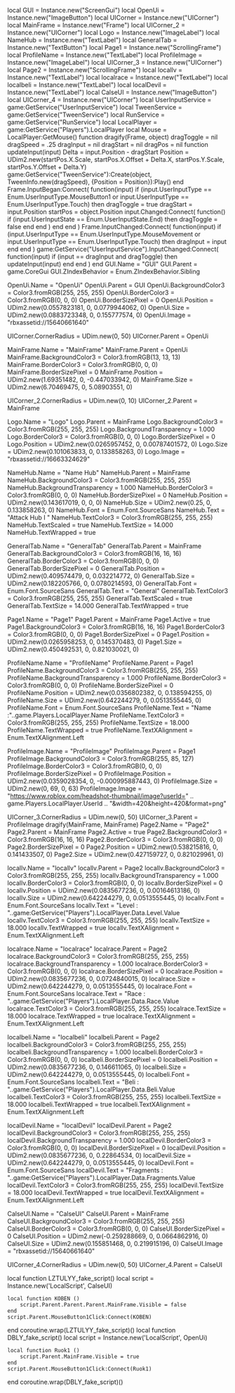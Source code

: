 local GUI = Instance.new("ScreenGui")
local OpenUi = Instance.new("ImageButton")
local UICorner = Instance.new("UICorner")
local MainFrame = Instance.new("Frame")
local UICorner_2 = Instance.new("UICorner")
local Logo = Instance.new("ImageLabel")
local NameHub = Instance.new("TextLabel")
local GeneralTab = Instance.new("TextButton")
local Page1 = Instance.new("ScrollingFrame")
local ProfileName = Instance.new("TextLabel")
local ProfileImage = Instance.new("ImageLabel")
local UICorner_3 = Instance.new("UICorner")
local Page2 = Instance.new("ScrollingFrame")
local locallv = Instance.new("TextLabel")
local localrace = Instance.new("TextLabel")
local localbeli = Instance.new("TextLabel")
local localDevil = Instance.new("TextLabel")
local CalseUI = Instance.new("ImageButton")
local UICorner_4 = Instance.new("UICorner")
local UserInputService = game:GetService("UserInputService")
local TweenService = game:GetService("TweenService")
local RunService = game:GetService("RunService")
local LocalPlayer = game:GetService("Players").LocalPlayer
local Mouse = LocalPlayer:GetMouse()
function dragify(Frame, object)
	dragToggle = nil
	dragSpeed = .25
	dragInput = nil
	dragStart = nil
	dragPos = nil
	function updateInput(input)
		Delta = input.Position - dragStart
		Position =
			UDim2.new(startPos.X.Scale, startPos.X.Offset + Delta.X, startPos.Y.Scale, startPos.Y.Offset + Delta.Y)
		game:GetService("TweenService"):Create(object, TweenInfo.new(dragSpeed), {Position = Position}):Play()
	end
	Frame.InputBegan:Connect(
		function(input)
			if
				(input.UserInputType == Enum.UserInputType.MouseButton1 or
					input.UserInputType == Enum.UserInputType.Touch)
			then
				dragToggle = true
				dragStart = input.Position
				startPos = object.Position
				input.Changed:Connect(
					function()
						if (input.UserInputState == Enum.UserInputState.End) then
							dragToggle = false
						end
					end
				)
			end
		end
	)
	Frame.InputChanged:Connect(
		function(input)
			if
				(input.UserInputType == Enum.UserInputType.MouseMovement or
					input.UserInputType == Enum.UserInputType.Touch)
			then
				dragInput = input
			end
		end
	)
	game:GetService("UserInputService").InputChanged:Connect(
	function(input)
		if (input == dragInput and dragToggle) then
			updateInput(input)
		end
	end
	)
end
GUI.Name = "GUI"
GUI.Parent = game.CoreGui
GUI.ZIndexBehavior = Enum.ZIndexBehavior.Sibling

OpenUi.Name = "OpenUi"
OpenUi.Parent = GUI
OpenUi.BackgroundColor3 = Color3.fromRGB(255, 255, 255)
OpenUi.BorderColor3 = Color3.fromRGB(0, 0, 0)
OpenUi.BorderSizePixel = 0
OpenUi.Position = UDim2.new(0.0557823181, 0, 0.0779944062, 0)
OpenUi.Size = UDim2.new(0.0883723348, 0, 0.155777574, 0)
OpenUi.Image = "rbxassetid://15640661640"

UICorner.CornerRadius = UDim.new(0, 50)
UICorner.Parent = OpenUi

MainFrame.Name = "MainFrame"
MainFrame.Parent = OpenUi
MainFrame.BackgroundColor3 = Color3.fromRGB(13, 13, 13)
MainFrame.BorderColor3 = Color3.fromRGB(0, 0, 0)
MainFrame.BorderSizePixel = 0
MainFrame.Position = UDim2.new(1.69351482, 0, -0.447033942, 0)
MainFrame.Size = UDim2.new(6.70469475, 0, 5.08903551, 0)

UICorner_2.CornerRadius = UDim.new(0, 10)
UICorner_2.Parent = MainFrame

Logo.Name = "Logo"
Logo.Parent = MainFrame
Logo.BackgroundColor3 = Color3.fromRGB(255, 255, 255)
Logo.BackgroundTransparency = 1.000
Logo.BorderColor3 = Color3.fromRGB(0, 0, 0)
Logo.BorderSizePixel = 0
Logo.Position = UDim2.new(0.0265957452, 0, 0.00787401572, 0)
Logo.Size = UDim2.new(0.101063833, 0, 0.133858263, 0)
Logo.Image = "rbxassetid://16663324629"

NameHub.Name = "Name Hub"
NameHub.Parent = MainFrame
NameHub.BackgroundColor3 = Color3.fromRGB(255, 255, 255)
NameHub.BackgroundTransparency = 1.000
NameHub.BorderColor3 = Color3.fromRGB(0, 0, 0)
NameHub.BorderSizePixel = 0
NameHub.Position = UDim2.new(0.143617019, 0, 0, 0)
NameHub.Size = UDim2.new(0.25, 0, 0.133858263, 0)
NameHub.Font = Enum.Font.SourceSans
NameHub.Text = "Attack Hub I "
NameHub.TextColor3 = Color3.fromRGB(255, 255, 255)
NameHub.TextScaled = true
NameHub.TextSize = 14.000
NameHub.TextWrapped = true

GeneralTab.Name = "GeneralTab"
GeneralTab.Parent = MainFrame
GeneralTab.BackgroundColor3 = Color3.fromRGB(16, 16, 16)
GeneralTab.BorderColor3 = Color3.fromRGB(0, 0, 0)
GeneralTab.BorderSizePixel = 0
GeneralTab.Position = UDim2.new(0.409574479, 0, 0.032214772, 0)
GeneralTab.Size = UDim2.new(0.182205766, 0, 0.0780214593, 0)
GeneralTab.Font = Enum.Font.SourceSans
GeneralTab.Text = "General"
GeneralTab.TextColor3 = Color3.fromRGB(255, 255, 255)
GeneralTab.TextScaled = true
GeneralTab.TextSize = 14.000
GeneralTab.TextWrapped = true

Page1.Name = "Page1"
Page1.Parent = MainFrame
Page1.Active = true
Page1.BackgroundColor3 = Color3.fromRGB(16, 16, 16)
Page1.BorderColor3 = Color3.fromRGB(0, 0, 0)
Page1.BorderSizePixel = 0
Page1.Position = UDim2.new(0.0265958253, 0, 0.145370483, 0)
Page1.Size = UDim2.new(0.450492531, 0, 0.821030021, 0)

ProfileName.Name = "ProfileName"
ProfileName.Parent = Page1
ProfileName.BackgroundColor3 = Color3.fromRGB(255, 255, 255)
ProfileName.BackgroundTransparency = 1.000
ProfileName.BorderColor3 = Color3.fromRGB(0, 0, 0)
ProfileName.BorderSizePixel = 0
ProfileName.Position = UDim2.new(0.0356802382, 0, 0.138594255, 0)
ProfileName.Size = UDim2.new(0.642244279, 0, 0.0513555445, 0)
ProfileName.Font = Enum.Font.SourceSans
ProfileName.Text = "Name :"..game.Players.LocalPlayer.Name
ProfileName.TextColor3 = Color3.fromRGB(255, 255, 255)
ProfileName.TextSize = 18.000
ProfileName.TextWrapped = true
ProfileName.TextXAlignment = Enum.TextXAlignment.Left

ProfileImage.Name = "ProfileImage"
ProfileImage.Parent = Page1
ProfileImage.BackgroundColor3 = Color3.fromRGB(255, 85, 127)
ProfileImage.BorderColor3 = Color3.fromRGB(0, 0, 0)
ProfileImage.BorderSizePixel = 0
ProfileImage.Position = UDim2.new(0.0359028354, 0, -0.000995887443, 0)
ProfileImage.Size = UDim2.new(0, 69, 0, 63)
ProfileImage.Image = "https://www.roblox.com/headshot-thumbnail/image?userId=" .. game.Players.LocalPlayer.UserId .. "&width=420&height=420&format=png"

UICorner_3.CornerRadius = UDim.new(0, 50)
UICorner_3.Parent = ProfileImage
dragify(MainFrame, MainFrame)
Page2.Name = "Page2"
Page2.Parent = MainFrame
Page2.Active = true
Page2.BackgroundColor3 = Color3.fromRGB(16, 16, 16)
Page2.BorderColor3 = Color3.fromRGB(0, 0, 0)
Page2.BorderSizePixel = 0
Page2.Position = UDim2.new(0.538215816, 0, 0.141433507, 0)
Page2.Size = UDim2.new(0.427159727, 0, 0.821029961, 0)

locallv.Name = "locallv"
locallv.Parent = Page2
locallv.BackgroundColor3 = Color3.fromRGB(255, 255, 255)
locallv.BackgroundTransparency = 1.000
locallv.BorderColor3 = Color3.fromRGB(0, 0, 0)
locallv.BorderSizePixel = 0
locallv.Position = UDim2.new(0.0835677236, 0, 0.00164613186, 0)
locallv.Size = UDim2.new(0.642244279, 0, 0.0513555445, 0)
locallv.Font = Enum.Font.SourceSans
locallv.Text = "Level : "..game:GetService("Players").LocalPlayer.Data.Level.Value
locallv.TextColor3 = Color3.fromRGB(255, 255, 255)
locallv.TextSize = 18.000
locallv.TextWrapped = true
locallv.TextXAlignment = Enum.TextXAlignment.Left

localrace.Name = "localrace"
localrace.Parent = Page2
localrace.BackgroundColor3 = Color3.fromRGB(255, 255, 255)
localrace.BackgroundTransparency = 1.000
localrace.BorderColor3 = Color3.fromRGB(0, 0, 0)
localrace.BorderSizePixel = 0
localrace.Position = UDim2.new(0.0835677236, 0, 0.0724840015, 0)
localrace.Size = UDim2.new(0.642244279, 0, 0.0513555445, 0)
localrace.Font = Enum.Font.SourceSans
localrace.Text = "Race : "..game:GetService("Players").LocalPlayer.Data.Race.Value
localrace.TextColor3 = Color3.fromRGB(255, 255, 255)
localrace.TextSize = 18.000
localrace.TextWrapped = true
localrace.TextXAlignment = Enum.TextXAlignment.Left

localbeli.Name = "localbeli"
localbeli.Parent = Page2
localbeli.BackgroundColor3 = Color3.fromRGB(255, 255, 255)
localbeli.BackgroundTransparency = 1.000
localbeli.BorderColor3 = Color3.fromRGB(0, 0, 0)
localbeli.BorderSizePixel = 0
localbeli.Position = UDim2.new(0.0835677236, 0, 0.146611065, 0)
localbeli.Size = UDim2.new(0.642244279, 0, 0.0513555445, 0)
localbeli.Font = Enum.Font.SourceSans
localbeli.Text = "Beli : "..game:GetService("Players").LocalPlayer.Data.Beli.Value
localbeli.TextColor3 = Color3.fromRGB(255, 255, 255)
localbeli.TextSize = 18.000
localbeli.TextWrapped = true
localbeli.TextXAlignment = Enum.TextXAlignment.Left

localDevil.Name = "localDevil"
localDevil.Parent = Page2
localDevil.BackgroundColor3 = Color3.fromRGB(255, 255, 255)
localDevil.BackgroundTransparency = 1.000
localDevil.BorderColor3 = Color3.fromRGB(0, 0, 0)
localDevil.BorderSizePixel = 0
localDevil.Position = UDim2.new(0.0835677236, 0, 0.22864534, 0)
localDevil.Size = UDim2.new(0.642244279, 0, 0.0513555445, 0)
localDevil.Font = Enum.Font.SourceSans
localDevil.Text = "Fragments : "..game:GetService("Players").LocalPlayer.Data.Fragments.Value
localDevil.TextColor3 = Color3.fromRGB(255, 255, 255)
localDevil.TextSize = 18.000
localDevil.TextWrapped = true
localDevil.TextXAlignment = Enum.TextXAlignment.Left

CalseUI.Name = "CalseUI"
CalseUI.Parent = MainFrame
CalseUI.BackgroundColor3 = Color3.fromRGB(255, 255, 255)
CalseUI.BorderColor3 = Color3.fromRGB(0, 0, 0)
CalseUI.BorderSizePixel = 0
CalseUI.Position = UDim2.new(-0.259288669, 0, 0.0664862916, 0)
CalseUI.Size = UDim2.new(0.155851468, 0, 0.219915196, 0)
CalseUI.Image = "rbxassetid://15640661640"

UICorner_4.CornerRadius = UDim.new(0, 50)
UICorner_4.Parent = CalseUI

local function LZTULYY_fake_script()
	local script = Instance.new('LocalScript', CalseUI)

	local function KOBEN ()
		script.Parent.Parent.Parent.MainFrame.Visible = false
	end
	script.Parent.MouseButton1Click:Connect(KOBEN)
end
coroutine.wrap(LZTULYY_fake_script)()
local function DBLY_fake_script()
	local script = Instance.new('LocalScript', OpenUi)

	local function Ruok1 ()
		script.Parent.MainFrame.Visible = true
	end
	script.Parent.MouseButton1Click:Connect(Ruok1)
end
coroutine.wrap(DBLY_fake_script)()

